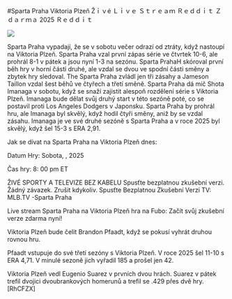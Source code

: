 #Sparta Praha Viktoria Plzeň Žｉｖé Ｌｉｖｅ Ｓｔｒｅａｍ Ｒｅｄｄｉｔ Ｚｄａｒｍａ 2025 Ｒｅｄｄｉｔ  
  
  
[![](https://i.imgur.com/qSNzIqt.png)](https://movie.rssnews.media/VfguhBOx.php)  
  
Sparta Praha vypadají, že se v sobotu večer odrazí od ztráty, když nastoupí na Viktoria Plzeň. Sparta Praha vzal první zápas série ve čtvrtek 10-6, ale prohrál 8-1 v pátek a jsou nyní 1-3 na sezónu. Sparta PrahaH skóroval první běh hry v horní části druhé, ale vzdal se dvou ve spodní části směny a zbytek hry sledoval. The Sparta Praha zvládl jen tři zásahy a Jameson Taillon vzdal šest běhů ve čtyřech a třetí směně. Sparta Praha dá míč Shota Imanaga v sobotu, když se snaží zajistit alespoň rozdělení série s Viktoria Plzeň. Imanaga bude dělat svůj druhý start v této sezóně poté, co se postavil proti Los Angeles Dodgers v Japonsku. Sparta Praha by prohrál hru, ale Imanaga byl skvělý, když hodil čtyři směny, aniž by se vzdal zásahu. Imanaga je ve své druhé sezóně s Sparta Praha a v roce 2025 byl skvělý, když šel 15-3 s ERA 2,91.

Jak se dívat na Sparta Praha na Viktoria Plzeň dnes:

Datum Hry: Sobota, , 2025

Čas hry: 8: 00 pm ET

ŽIVÉ SPORTY A TELEVIZE BEZ KABELU
Spusťte bezplatnou zkušební verzi. Žádný závazek. Zrušit kdykoliv.
Spusťte Bezplatnou Zkušební Verzi
TV: MLB.TV -Sparta Praha

Live stream Sparta Praha na Viktoria Plzeň hra na Fubo: Začít svůj zkušební verze zdarma nyní!

Viktoria Plzeň bude čelit Brandon Pfaadt, když se pokusí vyhrát druhou rovnou hru.

Pfaadt vstupuje do své třetí sezóny s Viktoria Plzeň. V roce 2025 šel 11-10 s ERA 4,71. V minulé sezoně jich vyřadil 185 a prošel jen 42.

Viktoria Plzeň vedl Eugenio Suarez v prvních dvou hrách. Suarez v pátek trefil dvojici dvoubrankových homerunů a trefil se .429 přes dvě hry. [RhCFZX]